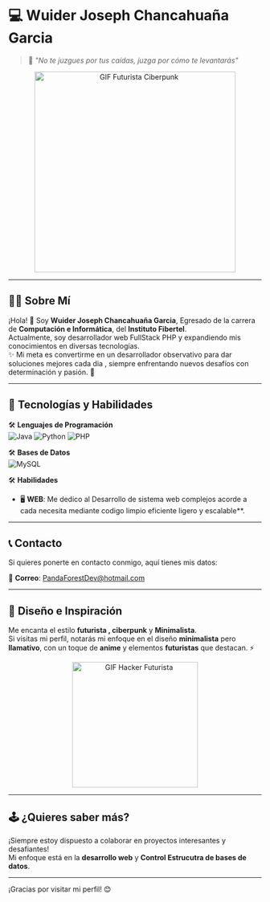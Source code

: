# 💻 **Wuider Joseph Chancahuaña Garcia** 
> 🦾 *"No te juzgues por tus caídas, juzga por cómo te levantarás"*  

<div align="center">
  <img src="https://i.pinimg.com/originals/90/70/32/9070324cdfc07c68d60eed0c39e77573.gif" width="400px" height="auto" alt="GIF Futurista Ciberpunk">
</div>



---

## 🧑‍💻 **Sobre Mí**
¡Hola! 👋 Soy **Wuider Joseph Chancahuaña Garcia**, Egresado de la carrera de **Computación e Informática**,  del **Instituto Fibertel**.  
Actualmente, soy desarrollador web FullStack PHP y expandiendo mis conocimientos en diversas tecnologías.  
✨ Mi meta es convertirme en un desarrollador observativo para dar soluciones mejores cada dia , siempre enfrentando nuevos desafíos con determinación y pasión. 🚀

---

## 🚀 **Tecnologías y Habilidades**
🛠️ **Lenguajes de Programación**  
![Java](https://img.shields.io/badge/Java-ED8B00?style=for-the-badge&logo=java&logoColor=white)
![Python](https://img.shields.io/badge/Python-3776AB?style=for-the-badge&logo=python&logoColor=white)
![PHP](https://img.shields.io/badge/PHP-777BB4?style=for-the-badge&logo=php&logoColor=white)  

🛠️ **Bases de Datos**  
![MySQL](https://img.shields.io/badge/MySQL-4479A1?style=for-the-badge&logo=mysql&logoColor=white)

🛠️ **Habilidades**  
- 🖥️ **WEB**: Me dedico al Desarrollo de sistema web complejos acorde a cada necesita mediante codigo limpio eficiente ligero y escalable**.  
 
---

## 📞 **Contacto**
Si quieres ponerte en contacto conmigo, aquí tienes mis datos:  

📧 **Correo**: [PandaForestDev@hotmail.com](PandaForestDev@hotmail.com)  


---

## 🎨 **Diseño e Inspiración**
Me encanta el estilo **futurista , ciberpunk** y **Minimalista**.  
Si visitas mi perfil, notarás mi enfoque en el diseño **minimalista** pero **llamativo**, con un toque de **anime** y elementos **futuristas** que destacan. ⚡  

<div align="center">
  <img src="https://media.giphy.com/media/l0HUpt2s9Pclgt9Vm/giphy.gif" width="250px" alt="GIF Hacker Futurista">
</div>

---

## 🕹️ **¿Quieres saber más?**
¡Siempre estoy dispuesto a colaborar en proyectos interesantes y desafiantes!  
Mi enfoque está en la **desarrollo web** y **Control Estrucutra de bases de datos**.  

---

¡Gracias por visitar mi perfil! 😊
